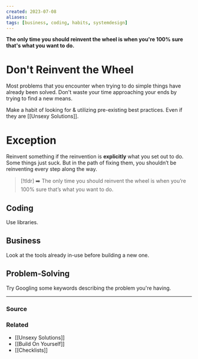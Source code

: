 ```yaml
---
created: 2023-07-08
aliases: 
tags: [business, coding, habits, systemdesign]
---
```

**The only time you should reinvent the wheel is when you're 100% sure that's what you want to do.**

# Don't Reinvent the Wheel

Most problems that you encounter when trying to do simple things have already been solved. Don't waste your time approaching your ends by trying to find a new means.

Make a habit of looking for & utilizing pre-existing best practices. Even if they are [[Unsexy Solutions]]. 

# Exception

Reinvent something if the reinvention is **explicitly** what you set out to do. Some things just suck. But in the path of fixing them, you shouldn’t be reinventing every step along the way.

> [!tldr] ➡️ The only time you should reinvent the wheel is when you’re 100% sure that’s what you want to do.

## Coding

Use libraries.

## Business

Look at the tools already in-use before building a new one.

## Problem-Solving

Try Googling some keywords describing the problem you're having.

****
### Source

### Related
- [[Unsexy Solutions]] 
- [[Build On Yourself]] 
- [[Checklists]] 